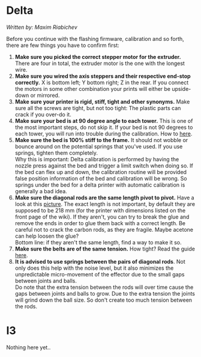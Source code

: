 # Delta
_Written by: Maxim Riabichev_   

Before you continue with the flashing firmware, calibration and so forth, there are few things you have to confirm first:
1. **Make sure you picked the correct stepper motor for the extruder.** There are four in total, the extruder motor is the one with the longest wire.
2. **Make sure you wired the axis steppers and their respective end-stop correctly.** X is bottom left; Y bottom right; Z in the rear. If you connect the motors in some other combination your prints will either be upside-down or mirrored.
3. **Make sure your printer is rigid, stiff, tight and other synonyms.** Make sure all the screws are tight, but not too tight: The plastic parts can crack if you over-do it.
4. **Make sure your bed is at 90 degree angle to each tower.** This is one of the most important steps, do not skip it. If your bed is not 90 degrees to each tower, you will run into trouble during the calibration. How to [here](https://github.com/FLSun3dp/FLSun-Kossel-Mini/wiki/09.-Troubleshooting-&-FAQ#how-do-i-verify-whether-or-not-my-bed-is-at-90-degrees-to-the-towers).
5. **Make sure the bed is 100% stiff to the frame.** It should not wobble or bounce around on the potential springs that you've used. If you use springs, tighten them completely.  
Why this is important: Delta calibration is performed by having the nozzle press against the bed and trigger a limit switch when doing so. If the bed can flex up and down, the calibration routine will be provided false position information of the bed and calibration will be wrong. So springs under the bed for a delta printer with automatic calibration is generally a bad idea.
6. **Make sure the diagonal rods are the same length pivot to pivot.** Have a look at this [picture](https://i.imgur.com/tc8gcWO.jpg). The exact length is not important, by default they are supposed to be 218 mm (for the printer with dimensions listed on the front page of the wiki). If they aren't, you can try to break the glue and remove the ends in order to glue them back with a correct length. Be careful not to crack the carbon rods, as they are fragile. Maybe acetone can help loosen the glue?  
Bottom line: if they aren't the same length, find a way to make it so.  
7. **Make sure the belts are of the same tension.** How tight? Read the guide [here](https://github.com/FLSun3dp/FLSun-Kossel-Mini/wiki/09.-Troubleshooting-&-FAQ#how-tight-should-the-belt-be-how-do-i-measure-belt-tightness).
8. **It is advised to use springs between the pairs of diagonal rods**. Not only does this help with the noise level, but it also minimizes the unpredictable micro-movement of the effector due to the small gaps between joints and balls.  
Do note that the extra tension between the rods will over time cause the gaps between joints and balls to grow. Due to the extra tension the joints will grind down the ball size. So don't create too much tension between the rods.

# I3
Nothing here yet..